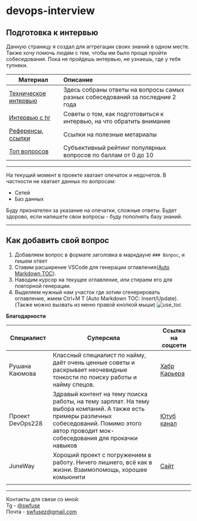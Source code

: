 # devops-interview
## Подготовка к интервью

Данную страницу я создал для аггрегации своих знаний в одном месте.
Также хочу помочь людям с тем, чтобы им было проще пройти собеседования.
Пока не пройдешь интервью, не узнаешь, где у тебя тупняки.


| Материал                                                                                      | Описание                                                                         |
| --------------------------------------------------------------------------------------------- |:---------------------------------------------------------------------------------|
| [Техническое интервью](https://github.com/Swfuse/devops-interview/blob/main/interview.md)     |  Здесь собраны ответы на вопросы самых разных собеседований за последние 2 года  |
| [Интервью с hr](https://github.com/Swfuse/devops-interview/blob/main/interview-hr-tips.md)    |  Советы о том, как подготовиться к интервью, на что обратить внимание            |
| [Референсы, ссылки](https://github.com/Swfuse/devops-interview/blob/main/references.md)       |  Ссылки на полезные метариалы                                                    |
| [Топ вопросов](https://docs.google.com/spreadsheets/d/1WPOMAkQFL1zkAC6Uvt5lk7lwpeNkVaaaX07OPyzu0fk/edit?usp=sharing) | Субъективный рейтинг популярных вопросов по баллам от 0 до 10 |


---

На текущий момент в проекте хватает опечаток и недочетов.
В частности не хватает данных по вопросам:
- Сетей
- Баз данных

Буду признателен за указание на опечатки, сложные ответы.
Будет здорово, если напишете свои вопросы - буду пополнять базу знаний.

---


## Как добавить свой вопрос

1. Добавляем вопрос в формате заголовка в маркдауне `### Вопрос`, и пишем ответ
2. Ставим расширение VSCode для генерации оглавления([Auto Markdown TOC](https://marketplace.visualstudio.com/items?itemName=huntertran.auto-markdown-toc)).
3. Наводим курсор на текущее оглавление, или стираем его для повторной генерации.
4. Выделяем нужный нам участок где хотим сгенерировать оглавление, жмем Ctrl+M T (Auto Markdown TOC: Insert/Update). (Также можно вызвать из меню правой кнопкой мыши)
![use_toc](https://github.com/Swfuse/devops-interview/blob/main/imgs/use_toc.gif)

**Благодарности**  

| Специалист | Суперсила | Ссылка на соцсети |
|---|---|---|
| Рушана Каюмова |  Классный специалист по найму, даёт очень ценные советы и раскрывает неочевидные тонкости по поиску работы и найму спецов.  | [Хабр Карьера](https://career.habr.com/razrushana) |
| Проект DevOps228 | Здравый контент на тему поиска работы, на тему  зарплат. На тему выбора компаний. А также есть примеры различных собеседований. Помимо этого автор проводит мок-собеседования для прокачки навыков  | [Ютуб канал](https://www.youtube.com/@DevOps228) |
| JuneWay | Хороший проект с погружением в работу. Ничего лишнего, всё как в жизни. Взаимопомощь, хорошее комьюнити | [Сайт](https://juneway.pro/) |
|   |   |   |


---

Контакты для связи со мной:    
Tg - [@swfuse](https://t.me/swfuse)  
Почта - swfusez@gmail.com  

